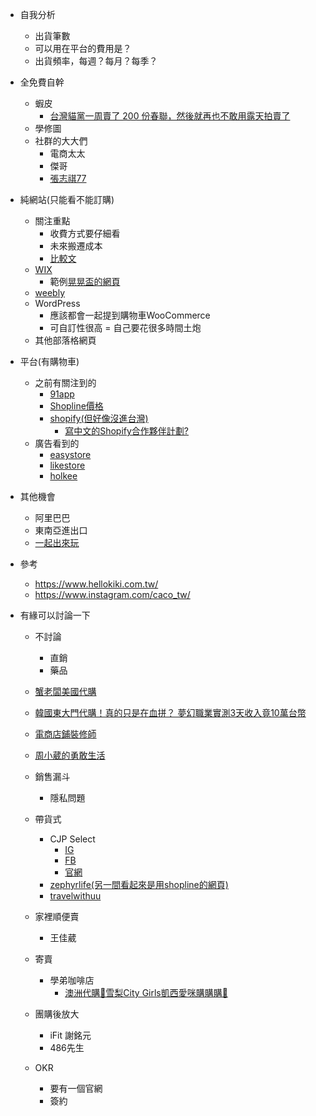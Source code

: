 - 自我分析
    - 出貨筆數
    - 可以用在平台的費用是？
    - 出貨頻率，每週？每月？每季？

- 全免費自幹
    - 蝦皮
        - [台灣貓黨一周賣了 200 份春聯，然後就再也不敢用露天拍賣了](https://www.inside.com.tw/article/18787-Cat-Party-Taiwan-will-not-dare-to-use-ruten)
    - 學修圖
    - 社群的大大們
        - 電商太太
        - 傑哥
        - [張志祺77](https://www.facebook.com/ChihChyiChang/posts/3333639053319544)

- 純網站(只能看不能訂購)
    - 關注重點
        - 收費方式要仔細看
        - 未來搬遷成本
        - [比較文](https://www.likestore.tw/likeschool/e-commerce/%E7%B6%B2%E8%B7%AF%E9%96%8B%E5%BA%97%E5%B9%B3%E5%8F%B0%E8%A9%95%E6%AF%94/)
    - [WIX](https://zh.wix.com/upgrade/website)
        - 範例[晃晃盃的網頁](https://kesqur.wixsite.com/huang11)
    - [weebly](https://www.weebly.com/pricing)
    - WordPress
        - 應該都會一起提到購物車WooCommerce
        - 可自訂性很高 = 自己要花很多時間土炮
    - 其他部落格網頁

- 平台(有購物車)
    - 之前有關注到的
        - [91app](https://www.91app.com/ecommerce/)
        - [Shopline價格](https://shopline.tw/about/pricing)
        - [shopify(但好像沒進台灣)](https://www.shopify.com/pricing)
            - [寫中文的Shopify合作夥伴計劃?](https://www.shopify.com/become-a-partner?record_id=36&preview=44beafe7c5a132d847aa9ea2936928b6&utm_source=googlesearch&utm_medium=cpc&utm_campaign=partner_ag&utm_term=design&utm_content=marketing2&gclid=CjwKCAiA98TxBRBtEiwAVRLqu7BgBdLqmJSdQodqJlkVCROzQaEfCvAzKCrubLf2T1slIzetb9t5dBoCxa8QAvD_BwE)
    - 廣告看到的
        - [easystore](https://www.easystore.co/zh-tw/pricing)
        - [likestore](https://www.likestore.tw/comparison/)
        - [holkee](https://www.holkee.com/)

- 其他機會
    - 阿里巴巴
    - 東南亞進出口
    - [一起出來玩](https://www.facebook.com/groups/17gonplay/)

- 參考
    - https://www.hellokiki.com.tw/
    - https://www.instagram.com/caco_tw/

- 有緣可以討論一下
    - 不討論
        - 直銷
        - 藥品
    - [蟹老闆美國代購](https://www.instagram.com/boss_crab/?hl=zh-tw)
    - [韓國東大門代購！真的只是在血拼？ 夢幻職業實測3天收入竟10萬台幣](https://www.facebook.com/watch/?v=793934831113395)
    - [電商店鋪裝修師](https://www.facebook.com/photo.php?fbid=10214355412753301&set=a.1061293666705&type=3)
    - [周小葳的勇敢生活](https://www.facebook.com/Mayuki0204)
    - 銷售漏斗
        - 隱私問題
    
    - 帶貨式
        - CJP Select 
            - [IG](https://www.instagram.com/cjp_select_shop/)
            - [FB](https://www.facebook.com/cjpselect/)
            - [官網](https://www.cjp-select.com/pages/about-cjpselect)
        - [zephyrlife(另一間看起來是用shopline的網頁)](https://www.zephyrlife.co/about/terms)
        - [travelwithuu](https://www.instagram.com/travelwithuu/)
    - 家裡順便賣
        - 王佳葳
    - 寄賣
        - 學弟咖啡店
            - [澳洲代購💃雪梨City Girls凱西愛咪購購購💃](https://www.facebook.com/groups/199447530503238/)
    - 團購後放大
        - iFit 謝銘元
        - 486先生
    - OKR 
        - 要有一個官網
        - 簽約
